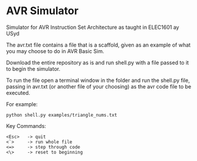 # AVR Simulator
Simulator for AVR Instruction Set Architecture as taught in ELEC1601 ay USyd

The avr.txt file contains a file that is a
scaffold, given as an example of what you
may choose to do in AVR Basic Sim.

Download the entire repository as is and run
shell.py with a file passed to it to begin the
simulator.

To run the file open a terminal window
in the folder and run the shell.py file,
passing in avr.txt (or another file of your
choosing) as the avr code file to be executed.

For example:
    
    python shell.py examples/triangle_nums.txt

Key Commands:

    <Esc>   -> quit
    <`>     -> run whole file
    <=>     -> step through code
    <\>     -> reset to beginning
